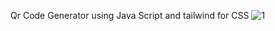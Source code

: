 Qr Code Generator using Java Script and tailwind for CSS
![1](https://user-images.githubusercontent.com/87539140/185635516-c958f400-ba9c-41fe-8bf6-a9f5c2cae1d2.png)

